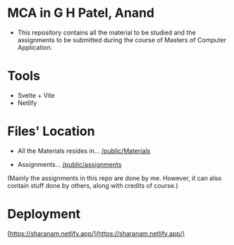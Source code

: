 # MCA in G H Patel, Anand
- This repository contains all the material to be studied and the assignments to be submitted during the course of Masters of Computer Application.

# Tools
- Svelte + Vite
- Netlify

# Files' Location
- All the Materials resides in... [/public/Materials](./public/Materials)

- Assignments...
[/public/assignments](/public/assignments)

(Mainly the assignments in this repo are done by me. However, it can also contain stuff done by others, along with credits of course.)

# Deployment
[https://sharanam.netlify.app/](https://sharanam.netlify.app/)
